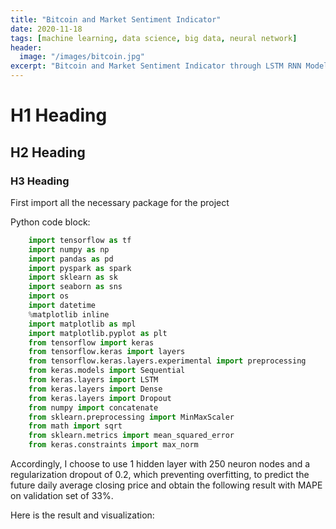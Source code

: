 ```yaml
---
title: "Bitcoin and Market Sentiment Indicator"
date: 2020-11-18
tags: [machine learning, data science, big data, neural network]
header:
  image: "/images/bitcoin.jpg"
excerpt: "Bitcoin and Market Sentiment Indicator through LSTM RNN Model"
---
```


# H1 Heading

## H2 Heading

### H3 Heading

First import all the necessary package for the project

Python code block:
```Python
    import tensorflow as tf
    import numpy as np
    import pandas as pd
    import pyspark as spark
    import sklearn as sk
    import seaborn as sns
    import os
    import datetime
    %matplotlib inline
    import matplotlib as mpl
    import matplotlib.pyplot as plt
    from tensorflow import keras
    from tensorflow.keras import layers
    from tensorflow.keras.layers.experimental import preprocessing
    from keras.models import Sequential
    from keras.layers import LSTM
    from keras.layers import Dense
    from keras.layers import Dropout
    from numpy import concatenate
    from sklearn.preprocessing import MinMaxScaler
    from math import sqrt
    from sklearn.metrics import mean_squared_error
    from keras.constraints import max_norm
```
Accordingly, I choose to use 1 hidden layer with 250 neuron nodes and a regularization dropout of 0.2, which preventing overfitting, to predict the future daily average closing price and obtain the following result with MAPE on validation set of 33%.

Here is the result and visualization:
